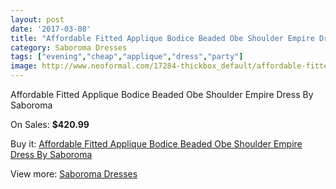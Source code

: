 ```yaml
---
layout: post
date: '2017-03-08'
title: "Affordable Fitted Applique Bodice Beaded Obe Shoulder Empire Dress By Saboroma"
category: Saboroma Dresses
tags: ["evening","cheap","applique","dress","party"]
image: http://www.neoformal.com/17284-thickbox_default/affordable-fitted-applique-bodice-beaded-obe-shoulder-empire-dress-by-saboroma.jpg
---
```

Affordable Fitted Applique Bodice Beaded Obe Shoulder Empire Dress By Saboroma

On Sales: **$420.99**
<a href="https://www.neoformal.com/en/saboroma-dresses/5679-affordable-fitted-applique-bodice-beaded-obe-shoulder-empire-dress-by-saboroma.html"><amp-img layout="responsive" width="600" height="600" src="//www.neoformal.com/17284-thickbox_default/affordable-fitted-applique-bodice-beaded-obe-shoulder-empire-dress-by-saboroma.jpg" alt="Affordable Fitted Applique Bodice Beaded Obe Shoulder Empire Dress By Saboroma 0" /></a>
<a href="https://www.neoformal.com/en/saboroma-dresses/5679-affordable-fitted-applique-bodice-beaded-obe-shoulder-empire-dress-by-saboroma.html"><amp-img layout="responsive" width="600" height="600" src="//www.neoformal.com/17285-thickbox_default/affordable-fitted-applique-bodice-beaded-obe-shoulder-empire-dress-by-saboroma.jpg" alt="Affordable Fitted Applique Bodice Beaded Obe Shoulder Empire Dress By Saboroma 1" /></a>
<a href="https://www.neoformal.com/en/saboroma-dresses/5679-affordable-fitted-applique-bodice-beaded-obe-shoulder-empire-dress-by-saboroma.html"><amp-img layout="responsive" width="600" height="600" src="//www.neoformal.com/17286-thickbox_default/affordable-fitted-applique-bodice-beaded-obe-shoulder-empire-dress-by-saboroma.jpg" alt="Affordable Fitted Applique Bodice Beaded Obe Shoulder Empire Dress By Saboroma 2" /></a>
<a href="https://www.neoformal.com/en/saboroma-dresses/5679-affordable-fitted-applique-bodice-beaded-obe-shoulder-empire-dress-by-saboroma.html"><amp-img layout="responsive" width="600" height="600" src="//www.neoformal.com/17287-thickbox_default/affordable-fitted-applique-bodice-beaded-obe-shoulder-empire-dress-by-saboroma.jpg" alt="Affordable Fitted Applique Bodice Beaded Obe Shoulder Empire Dress By Saboroma 3" /></a>
<a href="https://www.neoformal.com/en/saboroma-dresses/5679-affordable-fitted-applique-bodice-beaded-obe-shoulder-empire-dress-by-saboroma.html"><amp-img layout="responsive" width="600" height="600" src="//www.neoformal.com/17288-thickbox_default/affordable-fitted-applique-bodice-beaded-obe-shoulder-empire-dress-by-saboroma.jpg" alt="Affordable Fitted Applique Bodice Beaded Obe Shoulder Empire Dress By Saboroma 4" /></a>
<a href="https://www.neoformal.com/en/saboroma-dresses/5679-affordable-fitted-applique-bodice-beaded-obe-shoulder-empire-dress-by-saboroma.html"><amp-img layout="responsive" width="600" height="600" src="//www.neoformal.com/17289-thickbox_default/affordable-fitted-applique-bodice-beaded-obe-shoulder-empire-dress-by-saboroma.jpg" alt="Affordable Fitted Applique Bodice Beaded Obe Shoulder Empire Dress By Saboroma 5" /></a>

Buy it: [Affordable Fitted Applique Bodice Beaded Obe Shoulder Empire Dress By Saboroma](https://www.neoformal.com/en/saboroma-dresses/5679-affordable-fitted-applique-bodice-beaded-obe-shoulder-empire-dress-by-saboroma.html "Affordable Fitted Applique Bodice Beaded Obe Shoulder Empire Dress By Saboroma")

View more: [Saboroma Dresses](https://www.neoformal.com/en/72-saboroma-dresses "Saboroma Dresses")